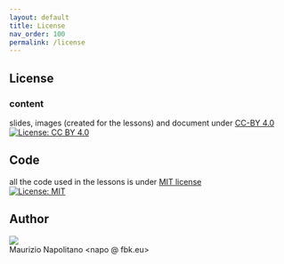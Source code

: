 ```yaml
---
layout: default
title: License
nav_order: 100
permalink: /license
---
```

## License
### content
slides, images (created for the lessons) and document under [CC-BY 4.0](https://creativecommons.org/licenses/by/4.0/)<br/>
 [![License: CC BY 4.0](https://licensebuttons.net/l/by/4.0/80x15.png)](https://creativecommons.org/licenses/by/4.0/)
 
## Code
all the code used in the lessons is under [MIT license](https://github.com/napo/geospatial_course_unitn/blob/master/LICENSE)<br/>
[![License: MIT](https://img.shields.io/badge/License-MIT-yellow.svg)](https://opensource.org/licenses/MIT)


## Author
![](https://avatars0.githubusercontent.com/u/69814?s=200)<br/>
Maurizio Napolitano <napo &#64; fbk.eu>


